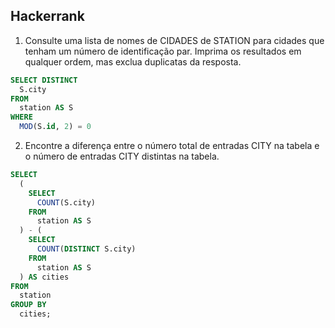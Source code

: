 ## Hackerrank

1. Consulte uma lista de nomes de CIDADES de STATION para cidades que tenham um número de identificação par. Imprima os resultados em qualquer ordem, mas exclua duplicatas da resposta.

```sql
SELECT DISTINCT
  S.city
FROM
  station AS S
WHERE
  MOD(S.id, 2) = 0
```

2. Encontre a diferença entre o número total de entradas CITY na tabela e o número de entradas CITY distintas na tabela.

```sql
SELECT
  (
    SELECT
      COUNT(S.city)
    FROM
      station AS S
  ) - (
    SELECT
      COUNT(DISTINCT S.city)
    FROM
      station AS S
  ) AS cities
FROM
  station
GROUP BY
  cities;
```